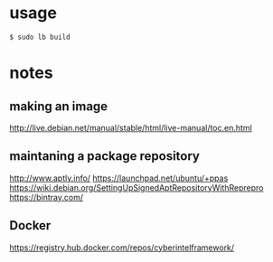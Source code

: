# usage

```
$ sudo lb build
```

# notes

## making an image

http://live.debian.net/manual/stable/html/live-manual/toc.en.html


## maintaning a package repository

http://www.aptly.info/
https://launchpad.net/ubuntu/+ppas
https://wiki.debian.org/SettingUpSignedAptRepositoryWithReprepro
https://bintray.com/

## Docker

https://registry.hub.docker.com/repos/cyberintelframework/
